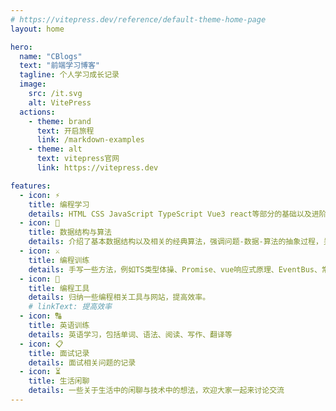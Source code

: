 ```yaml
---
# https://vitepress.dev/reference/default-theme-home-page
layout: home

hero:
  name: "CBlogs"
  text: "前端学习博客"
  tagline: 个人学习成长记录
  image:
    src: /it.svg
    alt: VitePress
  actions:
    - theme: brand
      text: 开启旅程
      link: /markdown-examples
    - theme: alt
      text: vitepress官网
      link: https://vitepress.dev

features:
  - icon: ⚡️
    title: 编程学习
    details: HTML CSS JavaScript TypeScript Vue3 react等部分的基础以及进阶的内容知识点,整合自己以及别人的资料
  - icon: 🖖
    title: 数据结构与算法
    details: 介绍了基本数据结构以及相关的经典算法，强调问题-数据-算法的抽象过程，关注数据结构与算法的时间空间效率，培养编写出高效程序从而解决实际问题的综合能力
  - icon: ⚔️
    title: 编程训练
    details: 手写一些方法，例如TS类型体操、Promise、vue响应式原理、EventBus、常见js函数...
  - icon: 🔧
    title: 编程工具
    details: 归纳一些编程相关工具与网站，提高效率。
    # linkText: 提高效率
  - icon: 🔠
    title: 英语训练
    details: 英语学习，包括单词、语法、阅读、写作、翻译等
  - icon: 📋
    title: 面试记录
    details: 面试相关问题的记录
  - icon: ⏳️
    title: 生活闲聊
    details: 一些关于生活中的闲聊与技术中的想法，欢迎大家一起来讨论交流
---
```


